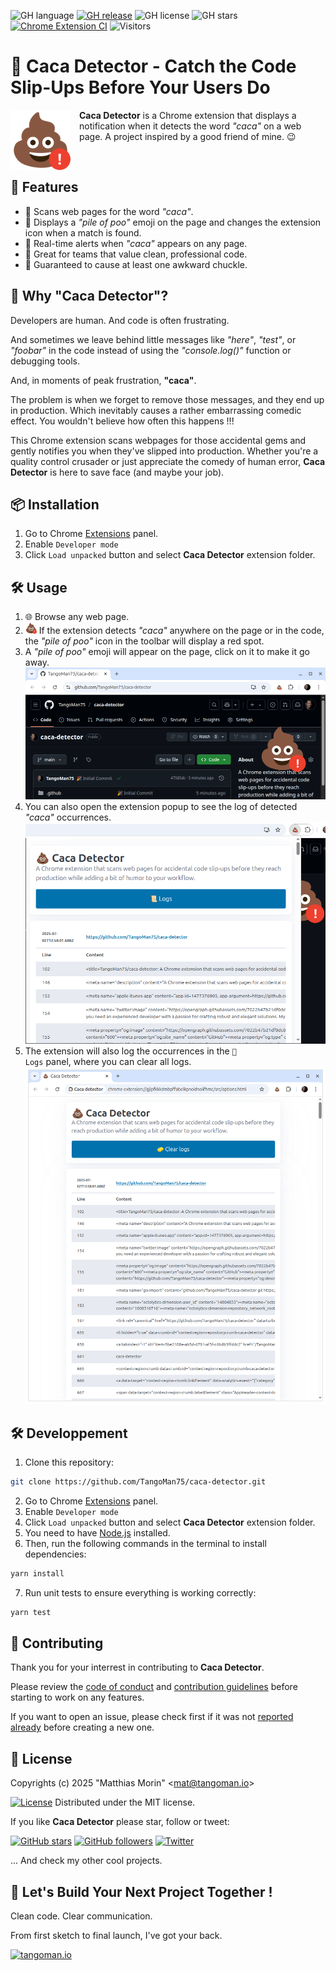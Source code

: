 ![GH language](https://img.shields.io/github/languages/top/TangoMan75/caca-detector)
[![GH release](https://img.shields.io/github/v/release/TangoMan75/caca-detector)](https://github.com/TangoMan75/caca-detector/releases)
![GH license](https://img.shields.io/github/license/TangoMan75/caca-detector)
![GH stars](https://img.shields.io/github/stars/TangoMan75/caca-detector)
[![Chrome Extension CI](https://github.com/TangoMan75/caca-detector/workflows/Chrome%20Extension%20CI/badge.svg)](https://github.com/TangoMan75/caca-detector/actions/workflows/chrome-extension.yml)
![Visitors](https://api.visitorbadge.io/api/visitors?path=https%3A%2F%2Fgithub.com%2FTangoMan75%2Fcaca-detector&labelColor=%23697689&countColor=%2337d67a&style=flat)

💩 Caca Detector - Catch the Code Slip-Ups Before Your Users Do
===============================================================

<img src="./images/pile_of_poo_notification.png" align="left" width="96" style="margin-right: 1em">

**Caca Detector** is a Chrome extension that displays a notification when it detects the word _"caca"_ on a web page.
A project inspired by a good friend of mine. 😉

</br>

🚀 Features
-----------

- 💩 Scans web pages for the word _"caca"_.
- 💩 Displays a _"pile of poo"_ emoji on the page and changes the extension icon when a match is found.
- 💩 Real-time alerts when _"caca"_ appears on any page.
- 💩 Great for teams that value clean, professional code.
- 💩 Guaranteed to cause at least one awkward chuckle.

🤔 Why "Caca Detector"?
-----------------------

Developers are human. And code is often frustrating.

And sometimes we leave behind little messages like _"here"_, _"test"_, or _"foobar"_ in the code instead of using the _"console.log()"_ function or debugging tools.

And, in moments of peak frustration, **"caca"**.

The problem is when we forget to remove those messages, and they end up in production. Which inevitably causes a rather embarrassing comedic effect. You wouldn't believe how often this happens !!!

This Chrome extension scans webpages for those accidental gems and gently notifies you when they've slipped into production. Whether you're a quality control crusader or just appreciate the comedy of human error, **Caca Detector** is here to save face (and maybe your job).

📦 Installation
---------------

1. Go to Chrome [Extensions](chrome://extensions) panel.
2. Enable `Developer mode`
3. Click `Load unpacked` button and select **Caca Detector** extension folder.

🛠️ Usage
--------

1. 🌐 Browse any web page.
2. <img src="./images/pile_of_poo_notification.png" alt="Caca Icon" width="18" /> If the extension detects _"caca"_ anywhere on the page or in the code, the _"pile of poo"_ icon in the toolbar will display a red spot.
3. A _"pile of poo"_ emoji will appear on the page, click on it to make it go away.
![Caca detected](./images/screenshot_caca_detected.png)
4. You can also open the extension popup to see the log of detected _"caca"_ occurrences.
![Popup](./images/screenshot_popup.png)
5. The extension will also log the occurrences in the <code>📜 Logs</code> panel, where you can clear all logs.
![Log Page](./images/screenshot_options.png)

🛠️ Developpement
----------------

1. Clone this repository:

```bash
git clone https://github.com/TangoMan75/caca-detector.git
```

2. Go to Chrome [Extensions](chrome://extensions) panel.
3. Enable `Developer mode`
4. Click `Load unpacked` button and select **Caca Detector** extension folder.
5. You need to have [Node.js](https://nodejs.org/) installed.
6. Then, run the following commands in the terminal to install dependencies:

```bash
yarn install
```

7. Run unit tests to ensure everything is working correctly:

```bash
yarn test
```

🤝 Contributing
---------------

Thank you for your interrest in contributing to **Caca Detector**.

Please review the [code of conduct](./CODE_OF_CONDUCT.md) and [contribution guidelines](./CONTRIBUTING.md) before starting to work on any features.

If you want to open an issue, please check first if it was not [reported already](https://github.com/TangoMan75/caca-detector/issues) before creating a new one.

📜 License
----------

Copyrights (c) 2025 &quot;Matthias Morin&quot; &lt;mat@tangoman.io&gt;

[![License](https://img.shields.io/badge/Licence-MIT-green.svg)](LICENSE)
Distributed under the MIT license.

If you like **Caca Detector** please star, follow or tweet:

[![GitHub stars](https://img.shields.io/github/stars/TangoMan75/caca-detector?style=social)](https://github.com/TangoMan75/caca-detector/stargazers)
[![GitHub followers](https://img.shields.io/github/followers/TangoMan75?style=social)](https://github.com/TangoMan75)
[![Twitter](https://img.shields.io/twitter/url?style=social&url=https%3A%2F%2Fgithub.com%2FTangoMan75%2Fcaca-detector)](https://twitter.com/intent/tweet?text=Wow:&url=https%3A%2F%2Fgithub.com%2FTangoMan75%2Fcaca-detector)

... And check my other cool projects.

👋 Let's Build Your Next Project Together !
-------------------------------------------

Clean code. Clear communication.

From first sketch to final launch, I've got your back.

[![tangoman.io](https://img.shields.io/badge/✉️%20Get%20in%20touch%20now%20!-FD9400?style=for-the-badge)](https://tangoman.io)
